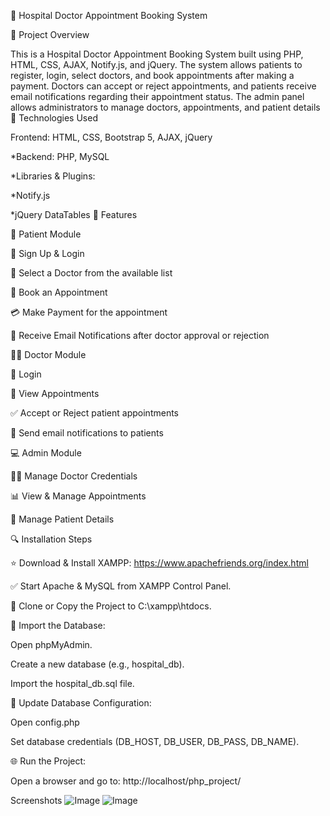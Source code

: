 🏥 Hospital Doctor Appointment Booking System

💼 Project Overview

This is a Hospital Doctor Appointment Booking System built using PHP, HTML, CSS, AJAX, Notify.js, and jQuery. The system allows patients to register, login, select doctors, and book appointments after making a payment.
Doctors can accept or reject appointments, and patients receive email notifications regarding their appointment status. The admin panel allows administrators to manage doctors, appointments, and patient details🔧 Technologies Used

Frontend: HTML, CSS, Bootstrap 5, AJAX, jQuery

*Backend: PHP, MySQL

*Libraries & Plugins:

*Notify.js

*jQuery DataTables
📒 Features

🧠 Patient Module

🔑 Sign Up & Login

🏥 Select a Doctor from the available list

📅 Book an Appointment

💳 Make Payment for the appointment

📧 Receive Email Notifications after doctor approval or rejection

👨‍⚕️ Doctor Module

🔑 Login

📝 View Appointments

✅ Accept or Reject patient appointments

📧 Send email notifications to patients

💻 Admin Module

👨‍💼 Manage Doctor Credentials

📊 View & Manage Appointments

👤 Manage Patient Details

🔍 Installation Steps

⭐ Download & Install XAMPP: https://www.apachefriends.org/index.html

✅ Start Apache & MySQL from XAMPP Control Panel.

📂 Clone or Copy the Project to C:\xampp\htdocs\.

🔖 Import the Database:

Open phpMyAdmin.

Create a new database (e.g., hospital_db).

Import the hospital_db.sql file.

👾 Update Database Configuration:

Open config.php

Set database credentials (DB_HOST, DB_USER, DB_PASS, DB_NAME).

🌐 Run the Project:

Open a browser and go to: http://localhost/php_project/

Screenshots
![Image](https://github.com/user-attachments/assets/f763ea92-e87f-4333-af72-6770934f1746)
![Image](https://github.com/user-attachments/assets/fd31375d-e450-4429-b27e-a321c402efa2)
